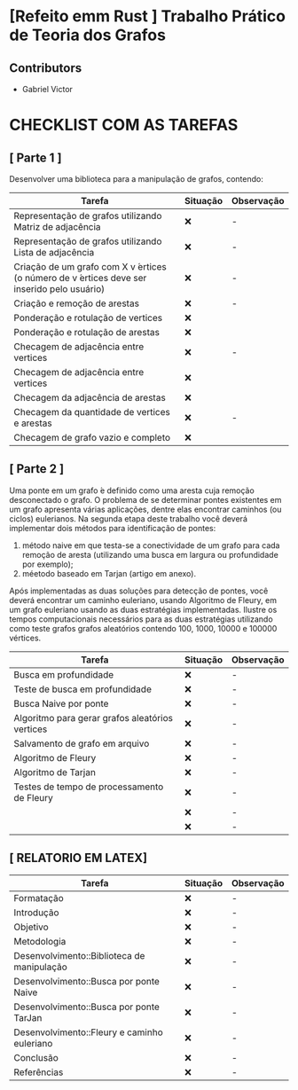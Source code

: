 # [Refeito emm Rust ] Trabalho Prático de Teoria dos Grafos 

## Contributors

* Gabriel Victor 

# CHECKLIST COM AS TAREFAS

## [ Parte 1 ]
Desenvolver uma biblioteca para a manipulação de grafos, contendo:

| Tarefa                                                                                     | Situação | Observação |
| ------------------------------------------------------------------------------------------ | -------- | ---------- |
| Representação de grafos utilizando Matriz de adjacência                                    | ❌       | -          |
| Representação de grafos utilizando Lista de adjacência                                     | ❌       | -          |
| Criação de um grafo com X v ́ertices (o número de v ́ertices deve ser inserido pelo usuário) | ❌       | -          |
| Criação e remoção de arestas                                                               | ❌       | -          |
| Ponderação e rotulação de vertices                                                         | ❌       |            |
| Ponderação e rotulação de arestas                                                          | ❌       |            |
| Checagem de adjacência entre vertices                                                      | ❌       | -          |
| Checagem de adjacência entre vertices                                                      | ❌       |            |
| Checagem da adjacência de arestas                                                          | ❌       |            |
| Checagem da quantidade de vertices e arestas                                               | ❌       | -          |
| Checagem de grafo vazio e completo                                                         | ❌       |            |

## [ Parte 2 ]

Uma ponte em um grafo  ́e definido como uma aresta cuja remoção desconectado o grafo. O problema
de se determinar pontes existentes em um grafo apresenta várias aplicações, dentre elas encontrar
caminhos (ou ciclos) eulerianos. Na segunda etapa deste trabalho você deverá implementar dois
métodos para identificação de pontes: 

1. método naive em que testa-se a conectividade de um grafo para cada remoção de aresta (utilizando uma busca em largura ou profundidade por exemplo); 
2.  méetodo baseado em Tarjan (artigo em anexo). 

Após implementadas as duas soluções para detecção de pontes, você deverá encontrar um caminho euleriano, usando Algoritmo de Fleury, em um grafo euleriano usando as duas estratégias implementadas. Ilustre os tempos computacionais necessários para as duas estratégias utilizando como teste
grafos grafos aleatórios contendo 100, 1000, 10000 e 100000 vértices.


| Tarefa                                          | Situação | Observação |
| ----------------------------------------------- | -------- | ---------- |
| Busca em profundidade                           | ❌       | -          |
| Teste de busca em profundidade                  | ❌       | -          |
| Busca Naive por ponte                           | ❌       | -          |
| Algoritmo para gerar grafos aleatórios vertices | ❌       | -          |
| Salvamento de grafo em arquivo                  | ❌       | -          |
| Algoritmo de Fleury                             | ❌       | -          |
| Algoritmo de Tarjan                             | ❌       | -          |
| Testes de tempo de processamento de Fleury      | ❌       | -          |
|                                                 | ❌       | -          |
|                                                 | ❌       | -          |

## [ RELATORIO EM LATEX]
| Tarefa                                      | Situação | Observação |
| ------------------------------------------- | -------- | ---------- |
| Formatação                                  | ❌       | -          |
| Introdução                                  | ❌       | -          |
| Objetivo                                    | ❌       | -          |
| Metodologia                                 | ❌       | -          |
| Desenvolvimento::Biblioteca de manipulação  | ❌       | -          |
| Desenvolvimento::Busca por ponte Naive      | ❌       | -          |
| Desenvolvimento::Busca por ponte TarJan     | ❌       | -          |
| Desenvolvimento::Fleury e caminho euleriano | ❌       | -          |
| Conclusão                                   | ❌       | -          |
| Referências                                 | ❌       | -          |
